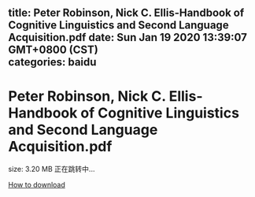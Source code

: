 
title: Peter Robinson, Nick C. Ellis-Handbook of Cognitive Linguistics and Second Language Acquisition.pdf
date: Sun Jan 19 2020 13:39:07 GMT+0800 (CST)    
categories: baidu
---

# Peter Robinson, Nick C. Ellis-Handbook of Cognitive Linguistics and Second Language Acquisition.pdf
size: 3.20 MB
 正在跳转中...
 

[How to download](https://bpcam.bemobtrk.com/go/2ceec3aa-1ca2-46d6-b9ff-aaa5c184517c?jno=1270)
